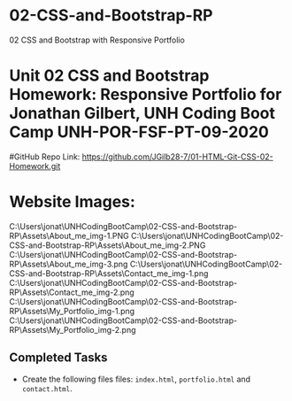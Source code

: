 # 02-CSS-and-Bootstrap-RP
02 CSS and Bootstrap with Responsive Portfolio
# Unit 02 CSS and Bootstrap Homework: Responsive Portfolio for Jonathan Gilbert, UNH Coding Boot Camp UNH-POR-FSF-PT-09-2020

#GitHub Repo Link: https://github.com/JGilb28-7/01-HTML-Git-CSS-02-Homework.git

# Website Images:
C:\Users\jonat\UNHCodingBootCamp\02-CSS-and-Bootstrap-RP\Assets\About_me_img-1.PNG
C:\Users\jonat\UNHCodingBootCamp\02-CSS-and-Bootstrap-RP\Assets\About_me_img-2.PNG
C:\Users\jonat\UNHCodingBootCamp\02-CSS-and-Bootstrap-RP\Assets\About_me_img-3.png
C:\Users\jonat\UNHCodingBootCamp\02-CSS-and-Bootstrap-RP\Assets\Contact_me_img-1.png
C:\Users\jonat\UNHCodingBootCamp\02-CSS-and-Bootstrap-RP\Assets\Contact_me_img-2.png
C:\Users\jonat\UNHCodingBootCamp\02-CSS-and-Bootstrap-RP\Assets\My_Portfolio_img-1.png
C:\Users\jonat\UNHCodingBootCamp\02-CSS-and-Bootstrap-RP\Assets\My_Portfolio_img-2.png


## Completed Tasks
* Create the following files files: `index.html`, `portfolio.html` and `contact.html`.
    <!-- This complete>
    <!-- added in my photo and added to the Assets folder>
* Using Bootstrap, develop your portfolio site with the following items:
   * A navbar - <!-- Complete>
   * A responsive layout <!--complete>
   * Responsive images <!-- adjusted the Margin using css>




